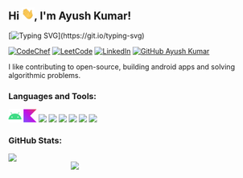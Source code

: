 <h2 >Hi&nbsp;<img src="https://raw.githubusercontent.com/ABSphreak/ABSphreak/master/gifs/Hi.gif" height="24">, I'm Ayush Kumar! </h2>

[![Typing SVG](https://readme-typing-svg.herokuapp.com/?lines=import+ayush0402.*)](https://git.io/typing-svg)

[![CodeChef](https://img.shields.io/badge/CodeChef-%23964B00.svg?style=for-the-badge&logo=CodeChef&logoColor=white)](https://www.codechef.com/users/vigorous)
[![LeetCode](https://img.shields.io/badge/LeetCode-000000?style=for-the-badge&logo=LeetCode&logoColor=#d16c06)](https://leetcode.com/ayush0402/)
[![LinkedIn](https://img.shields.io/badge/linkedin-%230077B5.svg?style=for-the-badge&logo=linkedin&logoColor=white)](https://www.linkedin.com/in/ayush-kumar-a28544201/)
[![GitHub Ayush Kumar](https://img.shields.io/github/followers/ayush0402?label=follow&style=social)](https://github.com/ayush0402)

I like contributing to open-source, building android apps and solving algorithmic problems.


<h3>Languages and Tools:</h3>

<code><img width="26px" src="https://raw.githubusercontent.com/github/explore/80688e429a7d4ef2fca1e82350fe8e3517d3494d/topics/android/android.png"></code>
<code><img width="26px" src="https://raw.githubusercontent.com/github/explore/80688e429a7d4ef2fca1e82350fe8e3517d3494d/topics/kotlin/kotlin.png"></code>
<code><img width="30px" src="https://uxwing.com/wp-content/themes/uxwing/download/10-brands-and-social-media/android-studio.png"></code>
<code><img width="26px" src="https://upload.wikimedia.org/wikipedia/commons/thumb/1/18/ISO_C%2B%2B_Logo.svg/1200px-ISO_C%2B%2B_Logo.svg.png"></code>
<code><img width="26px" src="https://upload.wikimedia.org/wikipedia/en/thumb/3/30/Java_programming_language_logo.svg/1200px-Java_programming_language_logo.svg.png"></code>
<code><img width="26px" src="https://upload.wikimedia.org/wikipedia/en/d/d2/Sublime_Text_3_logo.png"></code>
<code><img width="26px" src="https://git-scm.com/images/logos/downloads/Git-Icon-1788C.png"></code>
<code><img width="26px" src="https://assets.ubuntu.com/v1/29985a98-ubuntu-logo32.png"></code>

<h3>GitHub Stats:</h3>
 <a href="https://github.com/ayush0402">
  <img align="left"  width="380px" src="https://github-readme-streak-stats.herokuapp.com/?user=ayush0402&show_icons=true&theme=radical)"/>
</a>
 <a href="https://github.com/ayush0402">
  <img align="right" width="380px" src="https://github-readme-stats.vercel.app/api?username=ayush0402&show_icons=true&theme=radical)"/>
</a>






